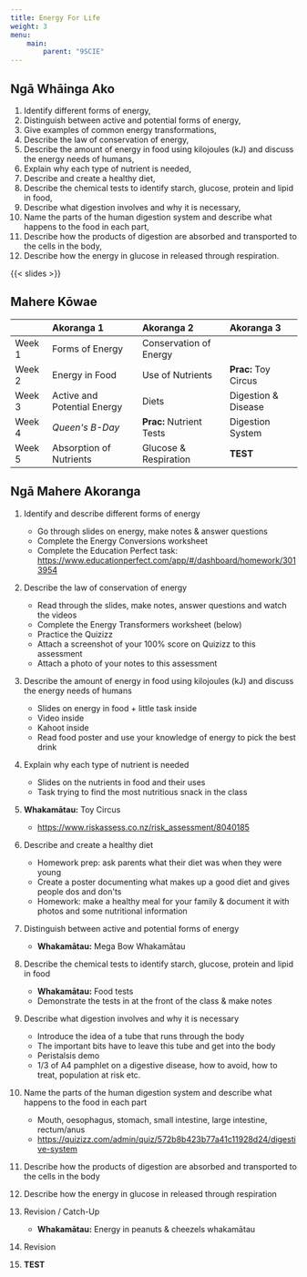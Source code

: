 ```yaml
---
title: Energy For Life
weight: 3
menu:
    main:
        parent: "9SCIE"
---
```


## Ngā Whāinga Ako

1. Identify different forms of energy,
2. Distinguish between active and potential forms of energy,
3. Give examples of common energy transformations,
4. Describe the law of conservation of energy,
5. Describe the amount of energy in food using kilojoules (kJ) and discuss the energy needs of humans,
6. Explain why each type of nutrient is needed,
7. Describe and create a healthy diet,
8. Describe the chemical tests to identify starch, glucose, protein and lipid in food,
9. Describe what digestion involves and why it is necessary,
10. Name the parts of the human digestion system and describe what happens to the food in each part,
11. Describe how the products of digestion are absorbed and transported to the cells in the body,
12. Describe how the energy in glucose in released through respiration.

{{< slides >}}

## Mahere Kōwae

|        | Akoranga 1                  | Akoranga 2               | Akoranga 3           |
|:-------|:----------------------------|:-------------------------|:---------------------|
| Week 1 | Forms of Energy             | Conservation of Energy   |                      |
| Week 2 | Energy in Food              | Use of Nutrients         | __Prac:__ Toy Circus |
| Week 3 | Active and Potential Energy | Diets                    | Digestion & Disease  |
| Week 4 | _Queen's B-Day_             | __Prac:__ Nutrient Tests | Digestion System     |
| Week 5 | Absorption of Nutrients     | Glucose & Respiration    | __TEST__             |

## Ngā Mahere Akoranga

1. Identify and describe different forms of energy
    - Go through slides on energy, make notes & answer questions
    - Complete the Energy Conversions worksheet
    - Complete the Education Perfect task: https://www.educationperfect.com/app/#/dashboard/homework/3013954

2. Describe the law of conservation of energy
    - Read through the slides, make notes, answer questions and watch the videos
    - Complete the Energy Transformers worksheet (below)
    - Practice the Quizizz
    - Attach a screenshot of your 100% score on Quizizz to this assessment
    - Attach a photo of your notes to this assessment

3. Describe the amount of energy in food using kilojoules (kJ) and discuss the energy needs of humans
    - Slides on energy in food + little task inside
    - Video inside
    - Kahoot inside
    - Read food poster and use your knowledge of energy to pick the best drink

4. Explain why each type of nutrient is needed
    - Slides on the nutrients in food and their uses
    - Task trying to find the most nutritious snack in the class

5. __Whakamātau:__ Toy Circus
    - https://www.riskassess.co.nz/risk_assessment/8040185

6. Describe and create a healthy diet
    - Homework prep: ask parents what their diet was when they were young
    - Create a poster documenting what makes up a good diet and gives people dos and don'ts
    - Homework: make a healthy meal for your family & document it with photos and some nutritional information

7. Distinguish between active and potential forms of energy
    - __Whakamātau:__ Mega Bow Whakamātau

8. Describe the chemical tests to identify starch, glucose, protein and lipid in food
    - __Whakamātau:__ Food tests
    - Demonstrate the tests in at the front of the class & make notes

9. Describe what digestion involves and why it is necessary
    - Introduce the idea of a tube that runs through the body
    - The important bits have to leave this tube and get into the body
    - Peristalsis demo
    - 1/3 of A4 pamphlet on a digestive disease, how to avoid, how to treat, population at risk etc.

10. Name the parts of the human digestion system and describe what happens to the food in each part
    - Mouth, oesophagus, stomach, small intestine, large intestine, rectum/anus
    - https://quizizz.com/admin/quiz/572b8b423b77a41c11928d24/digestive-system

11. Describe how the products of digestion are absorbed and transported to the cells in the body

12. Describe how the energy in glucose in released through respiration

13. Revision / Catch-Up
    - __Whakamātau:__ Energy in peanuts & cheezels whakamātau

14. Revision

15. __TEST__

